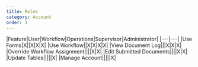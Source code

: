 ```yaml
---
title: Roles
category: Account
order: 1
---
```


|Feature|User|Workflow|Operations|Supervisor|Administrator|
|---|---|
|Use Forms|X||X|X|X|
|Use Workflow||X|X|X|X|
|View Document Log|||X|X|X|
|Override Workflow Assignment||||X|X|
|Edit Submitted Documents||||X|X|
|Update Tables|||||X|
|Manage Account|||||X|